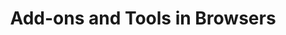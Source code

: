 ---
layout: category
category: add-ons-tools
title: Add-ons and Tools in Browsers
description: Browse smarter and more efficiently with our collection of browser add-ons and tools, designed to enhance your browsing experience.
permalink: /add-ons-tools/
---